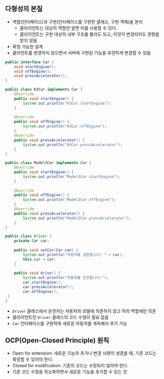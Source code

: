 ## 다형성의 본질
- 역할(인터페이스)과 구현(인터페이스를 구현한 클래스, 구현 객체)을 분리
  - 클라이언트는 대상의 역할만 알면 이를 사용할 수 있다.
  - 클라이언트는 구현 대상의 내부 구조를 몰라도 되고, 이것이 변경되어도 영향을 받지 않음
- 확장 가능한 설계
- 클라언트를 변경하지 않으면서 서버에 구현된 기능을 유연하게 변경할 수 있음

```java
public interface Car {
    void startEngine();
    void offEngine();
    void pressAccelerator();
} 
```
```java
public class K3Car implements Car {
    @Override
    public void startEngine() {
        System.out.println("K3Car.startEngine");
    }
    
    @Override
    public void offEngine() {
        System.out.println("K3Car.offEngine");
    }
    @Override
    public void pressAccelerator() {
        System.out.println("K3Car.pressAccelerator");
    }
}
```
```java
public class Model3Car implements Car {
    @Override
    public void startEngine() {
        System.out.println("Model3Car.startEngine");
    }
    
    @Override
    public void offEngine() {
        System.out.println("Model3Car.offEngine");
    }
    @Override
    public void pressAccelerator() {
        System.out.println("Model3Car.pressAccelerator");
    }
}
```
```java
public class Driver {
    private Car car;
    
    public void setCar(Car car) {
        System.out.println("자동차를 설정합니다: " + car);
        this.car = car;
    }
    
    public void drive() {
        System.out.println("자동차를 운전합니다.");
        car.startEngine();
        car.pressAccelerator();
        car.offEngine();
 }
}
```
- `Driver` 클래스에서 운전자는 자동차의 모델에 의존하지 않고 차의 역할에만 의존
- 클라이언트인 `Driver` 클래스의 코드 수정이 필요 없음
- `Car` 인터페이스를 구현하여 새로운 자동차를 계속해서 추가 가능

## OCP(Open-Closed Principle) 원칙
- Open for extension: 새로운 기능의 추가나 변경 사항이 생겼을 때, 기존 코드는 확장할 수 있어야 한다.
- Closed for modification: 기존의 코드는 수정되지 않아야 한다.
- 기존 코드 수정을 최소화하면서 새로운 기능을 추가할 수 있는 것